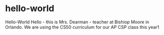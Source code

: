 # hello-world
Hello-World
Hello - this is Mrs. Dearman - teacher at Bishiop Moore in Orlando.
We are using the CS50 curriculum for our AP CSP class this year1

